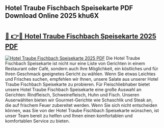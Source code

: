 ## Hotel Traube Fischbach Speisekarte PDF Download Online 2025 khu6X

# <h2><a href="http://gc73mo.nevu.top/?p=Hotel+Traube+Fischbach+Speisekarte">🔗 👉🔴 Hotel Traube Fischbach Speisekarte 2025 PDF</a></h2>

[![Hotel Traube Fischbach Speisekarte 2025 PDF](https://i.imgur.com/dBaPXMq.png)](http://gc73mo.nevu.top/?p=Hotel+Traube+Fischbach+Speisekarte)
Die Hotel Traube Fischbach Speisekarte ist nicht nur eine Liste von Gerichten in einem Restaurant oder Café, sondern auch Ihre Möglichkeit, ein köstliches und für Ihren Geschmack geeignetes Gericht zu wählen. Wenn Sie etwas Leichtes und Frisches suchen, empfehlen wir Ihnen, unsere Salate aus unserer Hotel Traube Fischbach Speisekarte zu probieren. Für Fleischliebhaber bietet unsere Hotel Traube Fischbach Speisekarte eine große Auswahl an Gerichten: Rindfleisch, Schweinefleisch, Huhn und Fisch. Unseren Auserwählten bieten wir Gourmet-Gerichte wie Schaschlik und Steak an, die auf frischem Feuer zubereitet werden. Wenn Sie sich nicht entscheiden können, was Sie von der Hotel Traube Fischbach Speisekarte wünschen, ist unser Team bereit zu helfen und Ihnen einen komfortablen und komfortablen Service zu bieten.
